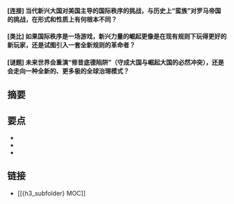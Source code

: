 #### [连接] 当代新兴大国对美国主导的国际秩序的挑战，与历史上“蛮族”对罗马帝国的挑战，在形式和性质上有何根本不同？


#### [类比] 如果国际秩序是一场游戏，新兴力量的崛起更像是在现有规则下玩得更好的新玩家，还是试图引入一套全新规则的革命者？


#### [谜题] 未来世界会重演“修昔底德陷阱”（守成大国与崛起大国的必然冲突），还是会走向一种全新的、更多极的全球治理模式？


## 摘要


## 要点

- 
- 
- 

## 链接

- [[{h3_subfolder} MOC]]
